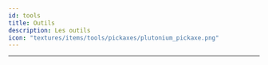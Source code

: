 ```yaml
---
id: tools
title: Outils
description: Les outils
icon: "textures/items/tools/pickaxes/plutonium_pickaxe.png"
---
```

___